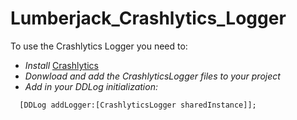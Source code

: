 # Lumberjack_Crashlytics_Logger

To use the Crashlytics Logger you need to:


* _Install_ [Crashlytics](https://try.crashlytics.com/ )  
* _Donwload and add the CrashlyticsLogger files to your project_
* _Add in your DDLog initialization:_
``` 
  [DDLog addLogger:[CrashlyticsLogger sharedInstance]];
```
